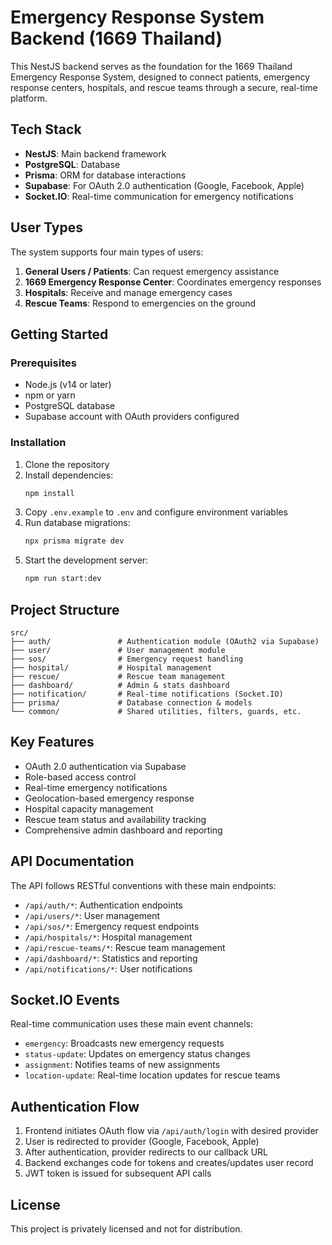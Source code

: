# Emergency Response System Backend (1669 Thailand)

This NestJS backend serves as the foundation for the 1669 Thailand Emergency Response System, designed to connect patients, emergency response centers, hospitals, and rescue teams through a secure, real-time platform.

## Tech Stack

- **NestJS**: Main backend framework
- **PostgreSQL**: Database
- **Prisma**: ORM for database interactions
- **Supabase**: For OAuth 2.0 authentication (Google, Facebook, Apple)
- **Socket.IO**: Real-time communication for emergency notifications

## User Types

The system supports four main types of users:

1. **General Users / Patients**: Can request emergency assistance
2. **1669 Emergency Response Center**: Coordinates emergency responses
3. **Hospitals**: Receive and manage emergency cases
4. **Rescue Teams**: Respond to emergencies on the ground

## Getting Started

### Prerequisites

- Node.js (v14 or later)
- npm or yarn
- PostgreSQL database
- Supabase account with OAuth providers configured

### Installation

1. Clone the repository
2. Install dependencies:
   ```bash
   npm install
   ```
3. Copy `.env.example` to `.env` and configure environment variables
4. Run database migrations:
   ```bash
   npx prisma migrate dev
   ```
5. Start the development server:
   ```bash
   npm run start:dev
   ```

## Project Structure

```
src/
├── auth/               # Authentication module (OAuth2 via Supabase)
├── user/               # User management module
├── sos/                # Emergency request handling
├── hospital/           # Hospital management
├── rescue/             # Rescue team management
├── dashboard/          # Admin & stats dashboard
├── notification/       # Real-time notifications (Socket.IO)
├── prisma/             # Database connection & models
└── common/             # Shared utilities, filters, guards, etc.
```

## Key Features

- OAuth 2.0 authentication via Supabase
- Role-based access control
- Real-time emergency notifications
- Geolocation-based emergency response
- Hospital capacity management
- Rescue team status and availability tracking
- Comprehensive admin dashboard and reporting

## API Documentation

The API follows RESTful conventions with these main endpoints:

- `/api/auth/*`: Authentication endpoints
- `/api/users/*`: User management
- `/api/sos/*`: Emergency request endpoints
- `/api/hospitals/*`: Hospital management
- `/api/rescue-teams/*`: Rescue team management
- `/api/dashboard/*`: Statistics and reporting
- `/api/notifications/*`: User notifications

## Socket.IO Events

Real-time communication uses these main event channels:

- `emergency`: Broadcasts new emergency requests
- `status-update`: Updates on emergency status changes
- `assignment`: Notifies teams of new assignments
- `location-update`: Real-time location updates for rescue teams

## Authentication Flow

1. Frontend initiates OAuth flow via `/api/auth/login` with desired provider
2. User is redirected to provider (Google, Facebook, Apple)
3. After authentication, provider redirects to our callback URL
4. Backend exchanges code for tokens and creates/updates user record
5. JWT token is issued for subsequent API calls

## License

This project is privately licensed and not for distribution.